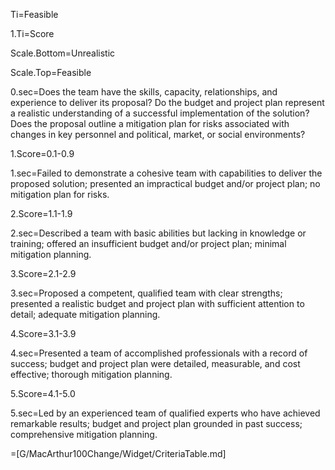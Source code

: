 Ti=Feasible

1.Ti=Score

Scale.Bottom=Unrealistic

Scale.Top=Feasible

0.sec=Does the team have the skills, capacity, relationships, and experience to deliver its proposal? Do the budget and project plan represent a realistic understanding of a successful implementation of the solution? Does the proposal outline a mitigation plan for risks associated with changes in key personnel and political, market, or social environments?

1.Score=0.1-0.9

1.sec=Failed to demonstrate a cohesive team with capabilities to deliver the proposed solution; presented an impractical budget and/or project plan; no mitigation plan for risks.

2.Score=1.1-1.9

2.sec=Described a team with basic abilities but lacking in knowledge or training; offered an insufficient budget and/or project plan; minimal mitigation planning.

3.Score=2.1-2.9

3.sec=Proposed a competent, qualified team with clear strengths; presented a realistic budget and project plan with sufficient attention to detail; adequate
mitigation planning.

4.Score=3.1-3.9

4.sec=Presented a team of accomplished professionals with a record of success; budget and project plan were detailed, measurable, and cost effective; thorough mitigation planning.

5.Score=4.1-5.0

5.sec=Led by an experienced team of qualified experts who have achieved remarkable results; budget and project plan grounded in past success; comprehensive mitigation planning.

=[G/MacArthur100Change/Widget/CriteriaTable.md]